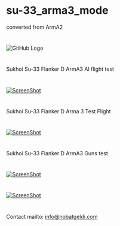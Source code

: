 # su-33_arma3_mode
converted from ArmA2
#
![GitHub Logo](https://github.com/Nobatgeldi/su-33_arma3_mod/blob/master/wall2.jpg)
#
Sukhoi Su-33 Flanker D ArmA3 AI flight test 
#
[![ScreenShot](https://raw.githubusercontent.com/Nobatgeldi/su-33_arma3_mod/master/1.png)](https://www.youtube.com/embed/rVLAkz9p-ck)
#
Sukhoi Su-33 Flanker D Arma 3 Test Flight
#
[![ScreenShot](https://raw.githubusercontent.com/Nobatgeldi/su-33_arma3_mod/master/2.png)](https://www.youtube.com/embed/brMAxmC_jGk)
#
Sukhoi Su-33 Flanker D ArmA3 Guns test
#
[![ScreenShot](https://raw.githubusercontent.com/Nobatgeldi/su-33_arma3_mod/master/3.png)](https://www.youtube.com/embed/i0BOneHkfrM)
#
[![ScreenShot](https://raw.githubusercontent.com/Nobatgeldi/su-33_arma3_mod/master/Screenshot%20(192).png)](https://www.youtube.com/embed/pipVNscpq74)
#
Contact  mailto: info@nobatgeldi.com
